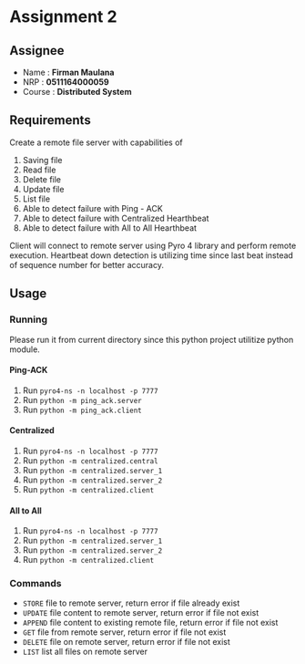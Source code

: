 # Assignment 2
## Assignee
- Name : **Firman Maulana**
- NRP : **0511164000059**
- Course : **Distributed System**

## Requirements
Create a remote file server with capabilities of 
1. Saving file
2. Read file
3. Delete file
4. Update file
5. List file
6. Able to detect failure with Ping - ACK
7. Able to detect failure with Centralized Hearthbeat
8. Able to detect failure with All to All Hearthbeat


Client will connect to remote server using Pyro 4 library and perform remote execution. Heartbeat down detection is utilizing time since last beat instead of sequence number for better accuracy.

## Usage

### Running
Please run it from current directory since this python project utilitize python module.

#### Ping-ACK
1. Run `pyro4-ns -n localhost -p 7777`
2. Run `python -m ping_ack.server`
3. Run `python -m ping_ack.client`

#### Centralized
1. Run `pyro4-ns -n localhost -p 7777`
2. Run `python -m centralized.central`
3. Run `python -m centralized.server_1`
4. Run `python -m centralized.server_2`
5. Run `python -m centralized.client`

#### All to All
1. Run `pyro4-ns -n localhost -p 7777`
2. Run `python -m centralized.server_1`
3. Run `python -m centralized.server_2`
4. Run `python -m centralized.client`

### Commands

- `STORE` file to remote server, return error if file already exist
- `UPDATE` file content to remote server, return error if file not exist
- `APPEND` file content to existing remote file, return error if file not exist
- `GET` file from remote server, return error if file not exist
- `DELETE` file on remote server, return error if file not exist
- `LIST` list all files on remote server